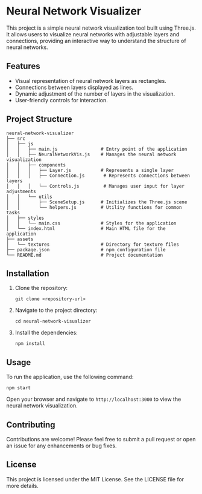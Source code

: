 # Neural Network Visualizer

This project is a simple neural network visualization tool built using Three.js. It allows users to visualize neural networks with adjustable layers and connections, providing an interactive way to understand the structure of neural networks.

## Features

- Visual representation of neural network layers as rectangles.
- Connections between layers displayed as lines.
- Dynamic adjustment of the number of layers in the visualization.
- User-friendly controls for interaction.

## Project Structure

```
neural-network-visualizer
├── src
│   ├── js
│   │   ├── main.js                # Entry point of the application
│   │   ├── NeuralNetworkVis.js    # Manages the neural network visualization
│   │   ├── components
│   │   │   ├── Layer.js           # Represents a single layer
│   │   │   ├── Connection.js       # Represents connections between layers
│   │   │   └── Controls.js         # Manages user input for layer adjustments
│   │   └── utils
│   │       ├── SceneSetup.js      # Initializes the Three.js scene
│   │       └── helpers.js         # Utility functions for common tasks
│   ├── styles
│   │   └── main.css               # Styles for the application
│   └── index.html                 # Main HTML file for the application
├── assets
│   └── textures                   # Directory for texture files
├── package.json                   # npm configuration file
└── README.md                      # Project documentation
```

## Installation

1. Clone the repository:
   ```
   git clone <repository-url>
   ```
2. Navigate to the project directory:
   ```
   cd neural-network-visualizer
   ```
3. Install the dependencies:
   ```
   npm install
   ```

## Usage

To run the application, use the following command:
```
npm start
```

Open your browser and navigate to `http://localhost:3000` to view the neural network visualization.

## Contributing

Contributions are welcome! Please feel free to submit a pull request or open an issue for any enhancements or bug fixes.

## License

This project is licensed under the MIT License. See the LICENSE file for more details.